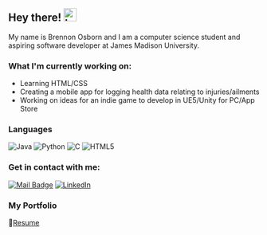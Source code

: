 ## Hey there! <img src="https://user-images.githubusercontent.com/1303154/88677602-1635ba80-d120-11ea-84d8-d263ba5fc3c0.gif" width="26px" height="26px" alt="hey">

My name is Brennon Osborn and I am a computer science student and aspiring software developer at James Madison University.

### What I'm currently working on:
- Learning HTML/CSS
- Creating a mobile app for logging health data relating to injuries/ailments
- Working on ideas for an indie game to develop in UE5/Unity for PC/App Store

### Languages

![Java](https://img.shields.io/badge/java-%23ED8B00.svg?style=for-the-badge&logo=openjdk&logoColor=white)
![Python](https://img.shields.io/badge/python-3670A0?style=for-the-badge&logo=python&logoColor=ffdd54)
![C](https://img.shields.io/badge/c-%2300599C.svg?style=for-the-badge&logo=c&logoColor=white)
![HTML5](https://img.shields.io/badge/html5-%23E34F26.svg?style=for-the-badge&logo=html5&logoColor=white)

### Get in contact with me:

[![Mail Badge](https://img.shields.io/badge/Gmail-D14836?style=for-the-badge&logo=gmail&logoColor=white)](mailto:brennonosborn@gmail.com)
[![LinkedIn](https://img.shields.io/badge/linkedin-%230077B5.svg?style=for-the-badge&logo=linkedin&logoColor=white)](https://www.linkedin.com/in/andrew-osborn-882a81236/)

### My Portfolio

📎[Resume](https://github.com/MrSockss/MrSockss/blob/main/read_me/Brennon%20Osborn%20-%20Software%20Developer%20-%20Resume.pdf)
<!--
**MrSockss/MrSockss** is a ✨ _special_ ✨ repository because its `README.md` (this file) appears on your GitHub profile.

Here are some ideas to get you started:

- 🔭 I’m currently working on ...
- 🌱 I’m currently learning ...
- 👯 I’m looking to collaborate on ...
- 🤔 I’m looking for help with ...
- 💬 Ask me about ...
- 📫 How to reach me: ...
- 😄 Pronouns: ...
- ⚡ Fun fact: ...
-->
